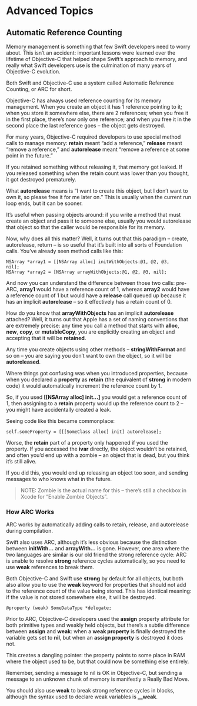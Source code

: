 # Advanced Topics

## Automatic Reference Counting

Memory management is something that few Swift developers need to worry about. This isn’t an accident: important lessons were learned over the lifetime of Objective-C that helped shape Swift’s approach to memory, and really what Swift developers use is the culmination of many years of Objective-C evolution.

Both Swift and Objective-C use a system called Automatic Reference Counting, or ARC for short.

Objective-C has always used reference counting for its memory management. When you create an object it has 1 reference pointing to it; when you store it somewhere else, there are 2 references; when you free it in the first place, there’s now only one reference; and when you free it in the second place the last reference goes – the object gets destroyed.

For many years, Objective-C required developers to use special method calls to manage memory: **retain** meant “add a reference,” **release** meant “remove a reference,” and **autorelease** meant “remove a reference at some point in the future.”

If you retained something without releasing it, that memory got leaked. If you released something when the retain count was lower than you thought, it got destroyed prematurely.

What **autorelease** means is “I want to create this object, but I don’t want to own it, so please free it for me later on.” This is usually when the current run loop ends, but it can be sooner.

It’s useful when passing objects around: if you write a method that must create an object and pass it to someone else, usually you would autorelease that object so that the caller would be responsible for its memory.

Now, why does all this matter? Well, it turns out that this paradigm – create, autorelease, return – is so useful that it’s built into all sorts of Foundation calls. You’ve already seen method calls like this:

~~~
NSArray *array1 = [[NSArray alloc] initWithObjects:@1, @2, @3,
nil];
NSArray *array2 = [NSArray arrayWithObjects:@1, @2, @3, nil];
~~~

And now you can understand the difference between those two calls: pre-ARC, **array1** would have a reference count of 1, whereas **array2** would have a reference count of 1 but would have a **release** call queued up because it has an implicit **autorelease** – so it effectively has a retain count of 0.

How do you know that **arrayWithObjects** has an implicit **autorelease** attached? Well, it turns out that Apple has a set of naming conventions that are extremely precise: any time you call a method that starts with **alloc**, **new**, **copy**, or **mutableCopy**, you are explicitly creating an object and accepting that it will be **retained**.

Any time you create objects using other methods – **stringWithFormat** and so on – you are saying you don’t want to own the object, so it will be **autoreleased**.

Where things got confusing was when you introduced properties, because when you declared a **property** as **retain** (the equivalent of **strong** in modern code) it would automatically increment the reference count by 1.

So, if you used **[[NSArray alloc] init...]** you would get a reference count of 1, then assigning to a **retain** property would up the reference count to 2 – you might have accidentally created a leak.

Seeing code like this became commonplace:

~~~
self.someProperty = [[[SomeClass alloc] init] autorelease];
~~~

Worse, the **retain** part of a property only happened if you used the property. If you accessed the **ivar** directly, the object wouldn’t be retained, and often you’d end up with a zombie – an object that is dead, but you think it’s still alive.

If you did this, you would end up releasing an object too soon, and sending messages to who knows what in the future.

>NOTE: Zombie is the actual name for this – there’s still a checkbox in Xcode for “Enable Zombie Objects”.

### How ARC Works

ARC works by automatically adding calls to retain, release, and autorelease during compilation.

Swift also uses ARC, although it’s less obvious because the distinction between **initWith...** and **arrayWith...** is gone. However, one area where the two languages are similar is our old friend the strong reference cycle: ARC is unable to resolve **strong** reference cycles automatically, so you need to use **weak** references to break them.

Both Objective-C and Swift use **strong** by default for all objects, but both also allow you to use the **weak** keyword for properties that should not add to the reference count of the value being stored. This has identical meaning: if the value is not stored somewhere else, it will be destroyed.

~~~
@property (weak) SomeDataType *delegate;
~~~

Prior to ARC, Objective-C developers used the **assign** property attribute for both primitive types and weakly held objects, but there’s a subtle difference between **assign** and **weak**: when a **weak property** is finally destroyed the variable gets set to **nil**, but when an **assign property** is destroyed it does not.

This creates a dangling pointer: the property points to some place in RAM where the object used to be, but that could now be something else entirely.

Remember, sending a message to nil is OK in Objective-C, but sending a message to an unknown chunk of memory is manifestly a Really Bad Move.

You should also use **weak** to break strong reference cycles in blocks, although the syntax used to declare weak variables is **__weak**.